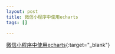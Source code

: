 ```yaml
---
layout: post
title: 微信小程序中使用echarts
tags: []

---
```


>
[微信小程序中使用echarts](https://www.jianshu.com/p/b95f2d8eb107){:target="_blank"}
